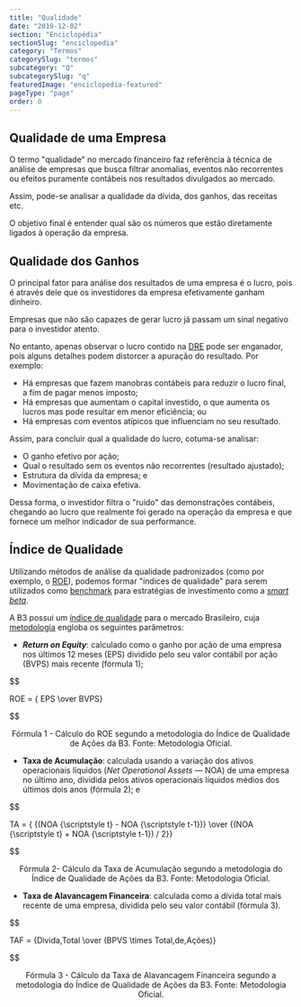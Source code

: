 ```yaml
---
title: "Qualidade"
date: "2019-12-02"
section: "Enciclopédia"
sectionSlug: "enciclopedia"
category: "Termos"
categorySlug: "termos"
subcategory: "Q"
subcategorySlug: "q"
featuredImage: "enciclopedia-featured"
pageType: "page"
order: 0
---
```


## Qualidade de uma Empresa

O termo "qualidade" no mercado financeiro faz referência à técnica de análise de empresas que busca filtrar anomalias, eventos não recorrentes ou efeitos puramente contábeis nos resultados divulgados ao mercado.

Assim, pode-se analisar a qualidade da dívida, dos ganhos, das receitas etc.

O objetivo final é entender qual são os números que estão diretamente ligados à operação da empresa.


## Qualidade dos Ganhos

O principal fator para análise dos resultados de uma empresa é o lucro, pois é através dele que os investidores da empresa efetivamente ganham dinheiro.

Empresas que não são capazes de gerar lucro já passam um sinal negativo para o investidor atento.

No entanto, apenas observar o lucro contido na [DRE](/aprenda/financas/contabilidade/dre) pode ser enganador, pois  alguns detalhes podem distorcer a apuração do resultado. Por exemplo:

- Há empresas que fazem manobras contábeis para reduzir o lucro final, a fim de pagar menos imposto;
- Há empresas que aumentam o capital investido, o que aumenta os lucros mas pode resultar em menor eficiência; ou
- Há empresas com eventos atípicos que influenciam no seu resultado.

Assim, para concluir qual a qualidade do lucro, cotuma-se analisar:

- O ganho efetivo por ação;
- Qual o resultado sem os eventos não recorrentes (resultado ajustado);
- Estrutura da dívida da empresa; e
- Movimentação de caixa efetiva.

Dessa forma, o investidor filtra o "ruído" das demonstrações contábeis, chegando ao lucro que realmente foi gerado na operação da empresa e que fornece um melhor indicador de sua performance.

## Índice de Qualidade

Utilizando métodos de análise da qualidade padronizados (como por exemplo, o [ROE](enciclopedia/termos/r/roe)), podemos formar "índices de qualidade" para serem utilizados como [benchmark](/enciclopedia/termos/b/benchmark) para  estratégias de investimento como a [*smart beta*](/enciclopedia/termos/s/smart-beta).

A B3 possui um [índice de qualidade](http://www.b3.com.br/pt_br/market-data-e-indices/indices/indices-em-parceria-s-p-dowjones/smart-betas.htm) para o mercado Brasileiro, cuja [metodologia](https://portugues.spindices.com/documents/methodologies/methodology-sp-b3-indices-portuguese.pdf?force_download=true) engloba os seguintes parâmetros:

- ***Return on Equity***: calculado como o ganho por ação de uma empresa nos
últimos 12 meses (EPS) dividido pelo seu valor contábil por ação (BVPS) mais recente (fórmula 1);

$$

ROE = { EPS \over BVPS}

$$

<p class="legenda" style="text-align:center">Fórmula 1 - Cálculo do ROE segundo a metodologia do Índice de Qualidade de Ações da B3. Fonte: Metodologia Oficial.</p>

- **Taxa de Acumulação**: calculada usando a variação dos ativos operacionais líquidos (*Net Operational Assets* — NOA) de uma
empresa no último ano, dividida pelos ativos operacionais líquidos médios dos últimos dois anos (fórmula 2); e

$$

TA = { {(NOA {\scriptstyle t} - NOA {\scriptstyle t-1})} \over {(NOA {\scriptstyle t} + NOA {\scriptstyle t-1}) / 2}}

$$

<p class="legenda" style="text-align:center">Fórmula 2- Cálculo da Taxa de Acumulação segundo a metodologia do Índice de Qualidade de Ações da B3. Fonte: Metodologia Oficial.</p>

- **Taxa de Alavancagem Financeira**: calculada como a dívida total mais recente de uma
empresa, dividida pelo seu valor contábil (fórmula 3).

$$

TAF = {Dìvida\,Total \over (BPVS \times Total\,de\,Ações)}

$$

<p class="legenda" style="text-align:center">Fórmula 3 - Cálculo da Taxa de Alavancagem Financeira segundo a metodologia do Índice de Qualidade de Ações da B3. Fonte: Metodologia Oficial.</p>